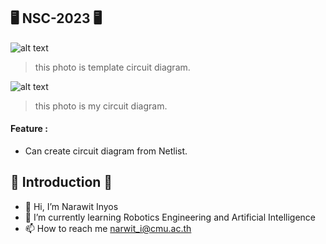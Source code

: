 ## 🖥️ NSC-2023 🖥️ 
![alt text](https://media.discordapp.net/attachments/704271246556397638/1059488371472355349/image.png)
> this photo is template circuit diagram.

![alt text](https://media.discordapp.net/attachments/704271246556397638/1059488743364509817/cir.png)
> this photo is my circuit diagram.
#### Feature :
- Can create circuit diagram from Netlist.
## 👏 Introduction 👏
- 👋 Hi, I’m Narawit Inyos
- 🌱 I’m currently learning Robotics Engineering and Artificial Intelligence
- 📫 How to reach me narwit_i@cmu.ac.th